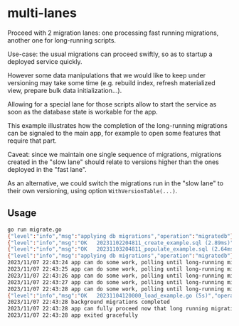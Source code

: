 # multi-lanes

Proceed with 2 migration lanes: one processing fast running migrations, another one for long-running scripts.

Use-case: the usual migrations can proceed swiftly, so as to startup a deployed service quickly.

However some data manipulations that we would like to keep under versioning may take some time
(e.g. rebuild index, refresh materialized view, prepare bulk data initialization...).

Allowing for a special lane for those scripts allow to start the service as soon as the database state
is workable for the app.

This example illustrates how the completion of the long-running migrations can be signaled to the main app,
for example to open some features that require that part.

Caveat: since we maintain one single sequence of migrations, migrations created in the "slow lane" should
relate to versions higher than the ones deployed in the "fast lane".

As an alternative, we could switch the migrations run in the "slow lane" to their own versioning, using 
option `WithVersionTable(...)`.

## Usage

```sh
go run migrate.go
{"level":"info","msg":"applying db migrations","operation":"migratedb"}
{"level":"info","msg":"OK   20231102204811_create_example.sql (2.89ms)","operation":"migratedb"}
{"level":"info","msg":"OK   20231103204811_populate_example.sql (2.64ms)","operation":"migratedb"}
{"level":"info","msg":"applying db migrations","operation":"migratedb"}
2023/11/07 22:43:24 app can do some work, polling until long-running migrations are complete
2023/11/07 22:43:25 app can do some work, polling until long-running migrations are complete
2023/11/07 22:43:26 app can do some work, polling until long-running migrations are complete
2023/11/07 22:43:27 app can do some work, polling until long-running migrations are complete
2023/11/07 22:43:28 app can do some work, polling until long-running migrations are complete
{"level":"info","msg":"OK   20231104120000_load_example.go (5s)","operation":"migratedb"}
2023/11/07 22:43:28 background migrations completed
2023/11/07 22:43:28 app can fully proceed now that long running migrations are passed
2023/11/07 22:43:28 app exited gracefully
```
